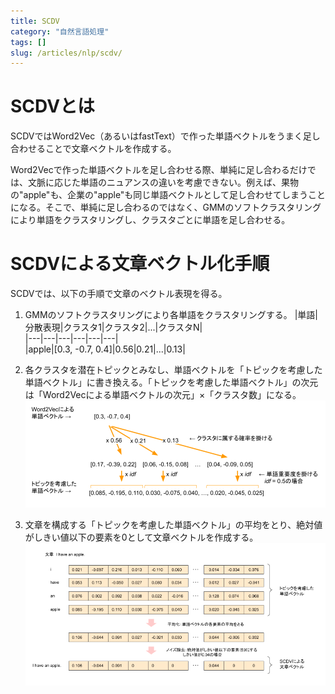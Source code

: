 ```yaml
---
title: SCDV
category: "自然言語処理"
tags: []
slug: /articles/nlp/scdv/
---
```



# SCDVとは
SCDVではWord2Vec（あるいはfastText）で作った単語ベクトルをうまく足し合わせることで文章ベクトルを作成する。

Word2Vecで作った単語ベクトルを足し合わせる際、単純に足し合わるだけでは、文脈に応じた単語のニュアンスの違いを考慮できない。例えば、果物の"apple"も、企業の"apple"も同じ単語ベクトルとして足し合わせてしまうことになる。そこで、単純に足し合わるのではなく、GMMのソフトクラスタリングにより単語をクラスタリングし、クラスタごとに単語を足し合わせる。

# SCDVによる文章ベクトル化手順
SCDVでは、以下の手順で文章のベクトル表現を得る。

1. GMMのソフトクラスタリングにより各単語をクラスタリングする。
    |単語|分散表現|クラスタ1|クラスタ2|...|クラスタN|  
    |---|---|---|---|---|---|  
    |apple|[0.3, -0.7, 0.4]|0.56|0.21|...|0.13|
    
2. 各クラスタを潜在トピックとみなし、単語ベクトルを「トピックを考慮した単語ベクトル」に書き換える。「トピックを考慮した単語ベクトル」の次元は「Word2Vecによる単語ベクトルの次元」×「クラスタ数」になる。
![SCDV](./scdv-1.png)

3. 文章を構成する「トピックを考慮した単語ベクトル」の平均をとり、絶対値がしきい値以下の要素を0として文章ベクトルを作成する。
![SCDV](./scdv-2.png)

